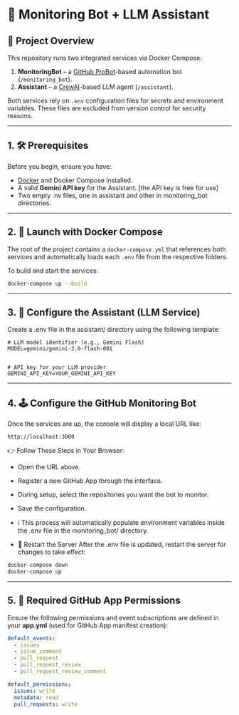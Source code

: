 # 🤖 Monitoring Bot + LLM Assistant

## 🧩 Project Overview

This repository runs two integrated services via Docker Compose:

1. **MonitoringBot** – a [GitHub ProBot](https://probot.github.io/)-based automation bot (`/monitoring_bot`).
2. **Assistant** – a [CrewAI](https://www.crewai.com/)-based LLM agent (`/assistant`).

Both services rely on `.env` configuration files for secrets and environment variables. These files are excluded from version control for security reasons.

---

## 1. 🛠️ Prerequisites

Before you begin, ensure you have:

- [Docker](https://docs.docker.com/get-docker/) and Docker Compose installed.
- A valid **Gemini API key** for the Assistant. [the API key is free for use]
- Two empty .nv files, one in assistant and other in monitoring_bot directories.

---

## 2. 🚀 Launch with Docker Compose

The root of the project contains a `docker-compose.yml` that references both services and automatically loads each `.env` file from the respective folders.

To build and start the services:

```bash
docker-compose up --build
```
---

## 3. 🧠 Configure the Assistant (LLM Service)
Create a .env file in the assistant/ directory using the following template:

```dotenv
# LLM model identifier (e.g., Gemini Flash)
MODEL=gemini/gemini-2.0-flash-001


# API key for your LLM provider
GEMINI_API_KEY=YOUR_GEMINI_API_KEY
```
---

## 4. 🕹️ Configure the GitHub Monitoring Bot
Once the services are up, the console will display a local URL like:

```arduino
http://localhost:3000
```
👉 Follow These Steps in Your Browser:
- Open the URL above.

- Register a new GitHub App through the interface.
- During setup, select the repositories you want the bot to monitor.
- Save the configuration.
- ℹ️ This process will automatically populate environment variables inside the .env file in the monitoring_bot/ directory.
- 🔄 Restart the Server
After the .env file is updated, restart the server for changes to take effect:

```bash
docker-compose down
docker-compose up
```
---

## 5. 🔐 Required GitHub App Permissions
Ensure the following permissions and event subscriptions are defined in your **app.yml** (used for GitHub App manifest creation):

```yaml
default_events:
  - issues
  - issue_comment
  - pull_request
  - pull_request_review
  - pull_request_review_comment

default_permissions:
  issues: write
  metadata: read
  pull_requests: write
```
